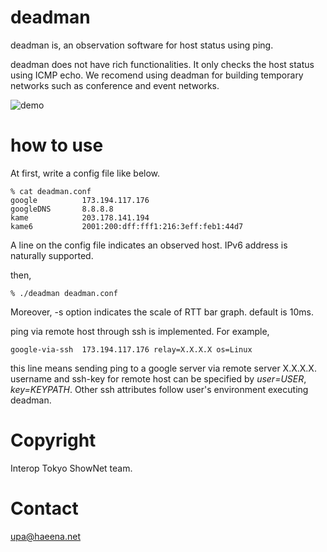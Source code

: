 deadman
=======

deadman is, an observation software for host status using ping.

deadman does not have rich functionalities. It only checks the host 
status using ICMP echo. We recomend using deadman for building temporary 
networks such as conference and event networks.


![demo](https://github.com/upa/deadman/raw/master/img/deadman-demo.gif)

how to use
==========

At first, write a config file like below.

	% cat deadman.conf
	google          173.194.117.176
	googleDNS       8.8.8.8
	kame            203.178.141.194
	kame6           2001:200:dff:fff1:216:3eff:feb1:44d7

A line on the config file indicates an observed host.
IPv6 address is naturally supported.

then,

	% ./deadman deadman.conf


Moreover, -s option indicates the scale of RTT bar graph. default is 10ms.

ping via remote host through ssh is implemented.
For example, 

	google-via-ssh  173.194.117.176 relay=X.X.X.X os=Linux

this line means sending ping to a google server via remote server X.X.X.X.
username and ssh-key for remote host can be specified by _user=USER_,
_key=KEYPATH_. Other ssh attributes follow user's environment executing
deadman.


Copyright
=========

Interop Tokyo ShowNet team.


Contact
=======

upa@haeena.net
